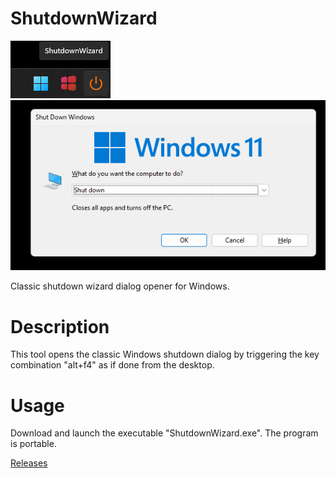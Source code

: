 # ShutdownWizard
<img src="https://github.com/jetspiking/ShutdownWizard/blob/main/Images/ShutdownWizard.png">
<img src="https://github.com/jetspiking/ShutdownWizard/blob/main/Images/ShutdownDialog.png">

Classic shutdown wizard dialog opener for Windows. 

# Description
This tool opens the classic Windows shutdown dialog by triggering the key combination "alt+f4" as if done from the desktop.

# Usage
Download and launch the executable "ShutdownWizard.exe". The program is portable.

[Releases](https://github.com/jetspiking/ShutdownWizard/releases)

